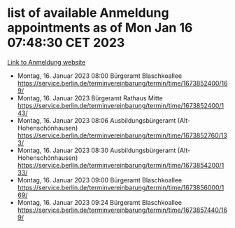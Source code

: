 # list of available Anmeldung appointments as of Mon Jan 16 07:48:30 CET 2023
[Link to Anmeldung website](https://service.berlin.de/terminvereinbarung/termin/tag.php?termin=0&anliegen[]=120686&dienstleisterlist=122210,122217,327316,122219,327312,122227,327314,122231,327346,122243,327348,122252,329742,122260,329745,122262,329748,122254,329751,122271,327278,122273,327274,122277,327276,330436,122280,327294,122282,327290,122284,327292,327539,122291,327270,122285,327266,122286,327264,122296,327268,150230,329760,122301,327282,122297,327286,122294,327284,122312,329763,122314,329775,122304,327330,122311,327334,122309,327332,122281,327352,122279,329772,122276,327324,122274,327326,122267,329766,122246,327318,122251,327320,122257,327322,122208,327298,122226,327300,121362,121364&herkunft=http%3A%2F%2Fservice.berlin.de%2Fdienstleistung%2F120686%2F)
- Montag, 16. Januar 2023 08:00 Bürgeramt Blaschkoallee https://service.berlin.de/terminvereinbarung/termin/time/1673852400/169/
- Montag, 16. Januar 2023  Bürgeramt Rathaus Mitte https://service.berlin.de/terminvereinbarung/termin/time/1673852400/143/
- Montag, 16. Januar 2023 08:06 Ausbildungsbürgeramt (Alt- Hohenschönhausen) https://service.berlin.de/terminvereinbarung/termin/time/1673852760/133/
- Montag, 16. Januar 2023 08:30 Ausbildungsbürgeramt (Alt- Hohenschönhausen) https://service.berlin.de/terminvereinbarung/termin/time/1673854200/133/
- Montag, 16. Januar 2023 09:00 Bürgeramt Blaschkoallee https://service.berlin.de/terminvereinbarung/termin/time/1673856000/169/
- Montag, 16. Januar 2023 09:24 Bürgeramt Blaschkoallee https://service.berlin.de/terminvereinbarung/termin/time/1673857440/169/
